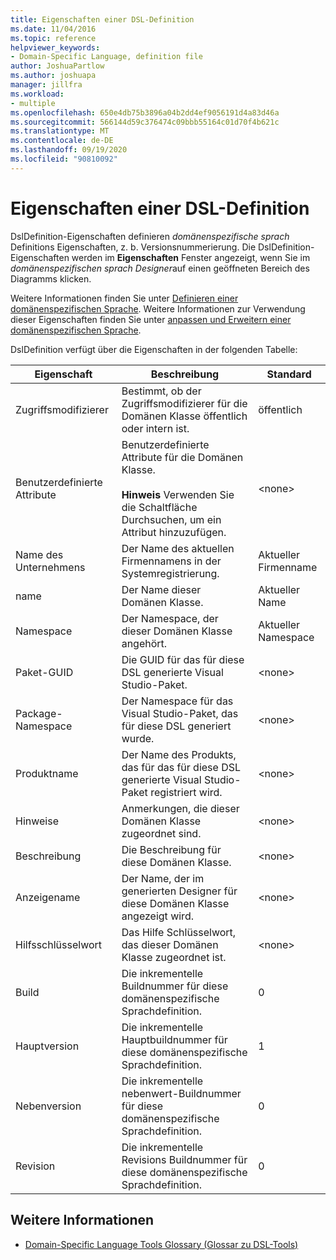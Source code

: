 ```yaml
---
title: Eigenschaften einer DSL-Definition
ms.date: 11/04/2016
ms.topic: reference
helpviewer_keywords:
- Domain-Specific Language, definition file
author: JoshuaPartlow
ms.author: joshuapa
manager: jillfra
ms.workload:
- multiple
ms.openlocfilehash: 650e4db75b3896a04b2dd4ef9056191d4a83d46a
ms.sourcegitcommit: 566144d59c376474c09bbb55164c01d70f4b621c
ms.translationtype: MT
ms.contentlocale: de-DE
ms.lasthandoff: 09/19/2020
ms.locfileid: "90810092"
---
```

# <a name="properties-of-a-dsl-definition"></a>Eigenschaften einer DSL-Definition
DslDefinition-Eigenschaften definieren *domänenspezifische sprach* Definitions Eigenschaften, z. b. Versionsnummerierung. Die DslDefinition-Eigenschaften werden im **Eigenschaften** Fenster angezeigt, wenn Sie im *domänenspezifischen sprach Designer*auf einen geöffneten Bereich des Diagramms klicken.

 Weitere Informationen finden Sie unter [Definieren einer domänenspezifischen Sprache](../modeling/how-to-define-a-domain-specific-language.md). Weitere Informationen zur Verwendung dieser Eigenschaften finden Sie unter [anpassen und Erweitern einer domänenspezifischen Sprache](../modeling/customizing-and-extending-a-domain-specific-language.md).

 DslDefinition verfügt über die Eigenschaften in der folgenden Tabelle:

|Eigenschaft|Beschreibung|Standard|
|-|-|-|
|Zugriffsmodifizierer|Bestimmt, ob der Zugriffsmodifizierer für die Domänen Klasse öffentlich oder intern ist.|öffentlich|
|Benutzerdefinierte Attribute|Benutzerdefinierte Attribute für die Domänen Klasse.<br /><br /> **Hinweis** Verwenden Sie die Schaltfläche Durchsuchen, um ein Attribut hinzuzufügen.|\<none>|
|Name des Unternehmens|Der Name des aktuellen Firmennamens in der Systemregistrierung.|Aktueller Firmenname|
|name|Der Name dieser Domänen Klasse.|Aktueller Name|
|Namespace|Der Namespace, der dieser Domänen Klasse angehört.|Aktueller Namespace|
|Paket-GUID|Die GUID für das für diese DSL generierte Visual Studio-Paket.|\<none>|
|Package-Namespace|Der Namespace für das Visual Studio-Paket, das für diese DSL generiert wurde.|\<none>|
|Produktname|Der Name des Produkts, das für das für diese DSL generierte Visual Studio-Paket registriert wird.|\<none>|
|Hinweise|Anmerkungen, die dieser Domänen Klasse zugeordnet sind.|\<none>|
|Beschreibung|Die Beschreibung für diese Domänen Klasse.|\<none>|
|Anzeigename|Der Name, der im generierten Designer für diese Domänen Klasse angezeigt wird.|\<none>|
|Hilfsschlüsselwort|Das Hilfe Schlüsselwort, das dieser Domänen Klasse zugeordnet ist.|\<none>|
|Build|Die inkrementelle Buildnummer für diese domänenspezifische Sprachdefinition.|0|
|Hauptversion|Die inkrementelle Hauptbuildnummer für diese domänenspezifische Sprachdefinition.|1|
|Nebenversion|Die inkrementelle nebenwert-Buildnummer für diese domänenspezifische Sprachdefinition.|0|
|Revision|Die inkrementelle Revisions Buildnummer für diese domänenspezifische Sprachdefinition.|0|

## <a name="see-also"></a>Weitere Informationen

- [Domain-Specific Language Tools Glossary (Glossar zu DSL-Tools)](/previous-versions/bb126564(v=vs.100))